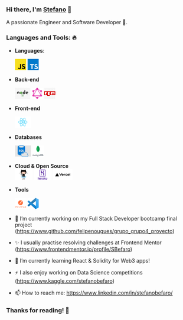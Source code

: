 ### Hi there, I'm [Stefano](https://github.com/SBefaro)  👋
A passionate Engineer and Software Developer 🚀.

<!--
**SBefaro/SBefaro** is a ✨ _special_ ✨ repository because its `README.md` (this file) appears on your GitHub profile.
-->






### Languages and Tools: 🔥

- **Languages**: 

  <code><img height="30" src="https://github.com/sbefaro/sbefaro/blob/master/assets/js.png" style="max-width:100%;"></code> 
  <code><img height="30" src="https://github.com/sbefaro/sbefaro/blob/master/assets/ts.png" style="max-width:100%;"></code>

- **Back-end**

  <code><img height="30" src="https://github.com/sbefaro/sbefaro/blob/master/assets/nodejs.jpg" style="max-width:100%;"></code>
  <code><img height="30" src="https://github.com/sbefaro/sbefaro/blob/master/assets/graphQL.png" style="max-width:100%;"></code>
  <code><img height="30" src="https://github.com/sbefaro/sbefaro/blob/master/assets/npm.jpg" style="max-width:100%;"></code>

- **Front-end**
 
  <code><img height="30" src="https://github.com/sbefaro/sbefaro/blob/master/assets/reactjs.png" style="max-width:100%;"></code>

- **Databases**  

  <code><img height="30" src="https://github.com/sbefaro/sbefaro/blob/master/assets/sql.jpg" style="max-width:100%;"></code>
  <code><img height="30" src="https://github.com/sbefaro/sbefaro/blob/master/assets/mongodb.jpeg" style="max-width:100%;"></code>

- **Cloud & Open Source**  
  <code><img height="30" src="https://github.com/sbefaro/sbefaro/blob/master/assets/github.jpg" style="max-width:100%;"></code>
  <code><img height="30" src="https://github.com/sbefaro/sbefaro/blob/master/assets/heroku.png" style="max-width:100%;"></code>
    <code><img height="30" src="https://github.com/sbefaro/sbefaro/blob/master/assets/vercel.png" style="max-width:100%;"></code>

- **Tools**

  <code><img height="30" src="https://github.com/sbefaro/sbefaro/blob/master/assets/postman.png" style="max-width:100%;"></code>
  <code><img height="30" src="https://github.com/sbefaro/sbefaro/blob/master/assets/vscode.png" style="max-width:100%;"></code>

- 🔭 I’m currently working on my Full Stack Developer bootcamp final project (https://www.github.com/felipenougues/grupo_grupo4_proyecto)
- ✨ I usually practise resolving challenges at Frontend Mentor (https://www.frontendmentor.io/profile/SBefaro)
- 🌱 I’m currently learning React & Solidity for Web3 apps!
- ⚡ I also enjoy working on Data Science competitions (https://www.kaggle.com/stefanobefaro)
- 📫 How to reach me: https://www.linkedin.com/in/stefanobefaro/

<h3 align="left"> Thanks for reading! 🧡</h3>
